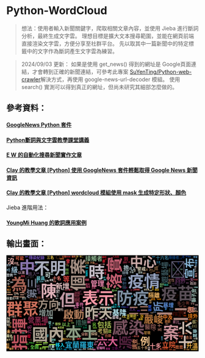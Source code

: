 # Python-WordCloud
> 想法：使用者輸入新聞關鍵字，爬取相關文章內容，並使用 Jieba 進行斷詞分析，最終生成文字雲。
> 理想目標是擴大文本搜尋範圍，並能在網頁前端直接渲染文字雲，方便分享至社群平台。
> 先以取其中一篇新聞中的特定標籤中的文字作為斷詞產生文字雲為練習。

> 2024/09/03 更新：
> 如果是使用 get_news() 得到的網址是 Google頁面連結，才會轉到正確的新聞連結，可參考此專案 [SuYenTing/Python-web-crawler](https://github.com/SuYenTing/Python-web-crawler/blob/main/google_real_time_news.py)解決方式，再使用 google-news-url-decoder 模組。
> 使用 search() 實測可以得到真正的網址，但尚未研究其細部怎麼做的。


## 參考資料：

#### [GoogleNews Python 套件](https://pypi.org/project/GoogleNews/)
#### [Python斷詞與文字雲教學課堂講義](http://120.108.221.55/PROFCHWU/dctai/index.php)
#### [E W 的自動化搜尋新聞實作文章](http://13.231.129.69/2020/11/11/python-googlenews/)
#### [Clay 的教學文章 [Python] 使用 GoogleNews 套件輕鬆取得 Google News 新聞資訊](https://clay-atlas.com/blog/2019/10/14/python-chinese-tutorial-googlenews-package/)
#### [Clay 的教學文章 [Python] wordcloud 模組使用 mask 生成特定形狀、顏色](https://clay-atlas.com/blog/2020/04/24/python-cn-package-note-wordcloud-mask-background/)
Jieba 進階用法：
#### [YoungMi Huang 的歌詞應用案例](https://github.com/youngmihuang/lyrics_application)


## 輸出畫面：

![](/img/2021-05-13-疫情.png)